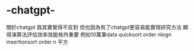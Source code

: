 # -chatgpt-
關於chatgpt
我其實覺得不反對
但也因為有了chatgpt更容易能實現研究方法
顯得演算法評估效率效能格外重要
例如10萬筆data
quicksort order nlogn
insertionsort   order n  平方
